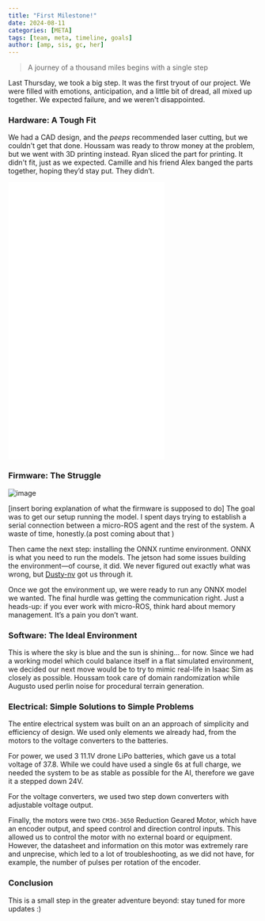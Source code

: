 ```yaml
---
title: "First Milestone!"
date: 2024-08-11
categories: [META]
tags: [team, meta, timeline, goals] 
author: [amp, sis, gc, her]
---
```


> A journey of a thousand miles begins with a single step

Last Thursday, we took a big step. It was the first tryout of our project. We were filled with emotions, anticipation, and a little bit of dread, all mixed up together. We expected failure, and we weren't disappointed.

### Hardware: A Tough Fit

We had a CAD design, and the *peeps* recommended laser cutting, but we couldn't get that done. Houssam was ready to throw money at the problem, but we went with 3D printing instead. Ryan sliced the part for printing. It didn't fit, just as we expected. Camille and his friend Alex banged the parts together, hoping they’d stay put. They didn’t.

<iframe width="315" height="560" src="fJqC3l1YIR4" title="YouTube video player" frameborder="0" allow="accelerometer; autoplay; clipboard-write; encrypted-media; gyroscope; picture-in-picture; web-share" referrerpolicy="strict-origin-when-cross-origin" allowfullscreen></iframe>

### Firmware: The Struggle
![image](https://github.com/user-attachments/assets/fb555886-e2ff-465c-b662-a1af762f2362)

[insert boring explanation of what the firmware is supposed to do]
The goal was to get our setup running the model. 
I spent days trying to establish a serial connection between a micro-ROS agent and the rest of the system. 
A waste of time, honestly.(a post coming about that )

Then came the next step: installing the ONNX runtime environment. ONNX is what you need to run the models. 
The jetson had some issues building the environment—of course, it did. 
We never figured out exactly what was wrong, but [Dusty-nv](https://github.com/dusty-nv/jetson-containers)  got us through it.

Once we got the environment up, we were ready to run any ONNX model we wanted. The final hurdle was getting the communication right. Just a heads-up: if you ever work with micro-ROS, think hard about memory management. It’s a pain you don’t want.

### Software: The Ideal Environment
This is where the sky is blue and the sun is shining... for now. Since we had a working model which could balance itself in a flat simulated environment, we decided our next move would be to try to mimic real-life in Isaac Sim as closely as possible. Houssam took care of domain randomization while Augusto used perlin noise for procedural terrain generation. 

### Electrical: Simple Solutions to Simple Problems
The entire electrical system was built on an an approach of simplicity and efficiency of design. We used only elements we already had, from the motors to the voltage converters to the batteries. 

For power, we used 3 11.1V drone LiPo batteries, which gave us a total voltage of 37.8. While we could have used a single 6s at full charge, we needed the system to be as stable as possible for the AI, therefore we gave it a stepped down 24V.

For the voltage converters, we used two step down converters with adjustable voltage output.

Finally, the motors were two `CM36-3650` Reduction Geared Motor, which have an encoder output, and speed control and direction control inputs. This allowed us to control the motor with no external board or equipment. However, the datasheet and information on this motor was extremely rare and unprecise, which led to a lot of troubleshooting, as we did not have, for example, the number of pulses per rotation of the encoder.

### Conclusion

This is a small step in the greater adventure beyond: stay tuned for more updates :)
